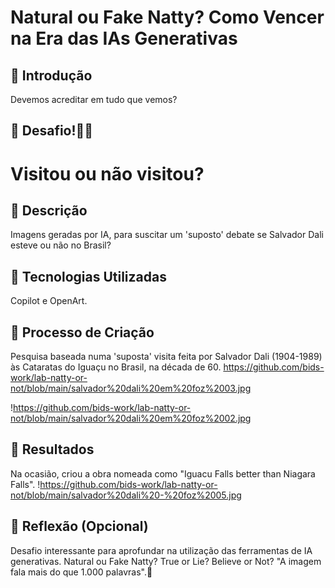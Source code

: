 # Natural ou Fake Natty? Como Vencer na Era das IAs Generativas

## 🚀 Introdução

Devemos acreditar em tudo que vemos?

## 🎯 Desafio!💪🤓

# Visitou ou não visitou?

## 📒 Descrição
Imagens geradas por IA, para suscitar um 'suposto' debate se Salvador Dali esteve ou não no Brasil?

## 🤖 Tecnologias Utilizadas
Copilot e OpenArt.

## 🧐 Processo de Criação
Pesquisa baseada numa 'suposta' visita feita por Salvador Dali (1904-1989) às Cataratas do Iguaçu no Brasil, na década de 60.
https://github.com/bids-work/lab-natty-or-not/blob/main/salvador%20dali%20em%20foz%2003.jpg

!https://github.com/bids-work/lab-natty-or-not/blob/main/salvador%20dali%20em%20foz%2002.jpg

## 🚀 Resultados
 Na ocasião, criou a obra nomeada como "Iguacu Falls better than Niagara Falls".
!https://github.com/bids-work/lab-natty-or-not/blob/main/salvador%20dali%20-%20foz%2005.jpg

## 💭 Reflexão (Opcional)
Desafio interessante para aprofundar na utilização das ferramentas de IA generativas. Natural ou Fake Natty? True or Lie? Believe or Not?
"A imagem fala mais do que 1.000 palavras".🧐

```
